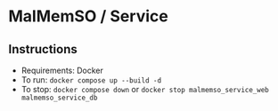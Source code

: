 # MalMemSO / Service

## Instructions

- Requirements: Docker
- To run: `docker compose up --build -d`
- To stop: `docker compose down` or `docker stop malmemso_service_web malmemso_service_db`